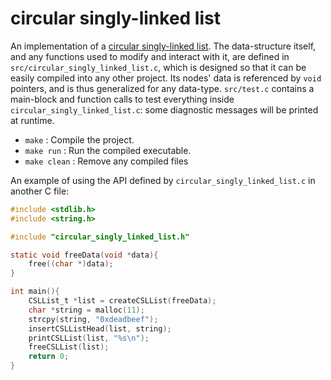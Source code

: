 # circular singly-linked list
An implementation of a [circular singly-linked list](http://en.wikipedia.org/wiki/Linked_list#Circular_list). The
data-structure itself, and any functions used to modify and interact with it, are defined in
`src/circular_singly_linked_list.c`, which is designed so that it can be easily compiled into any other project. Its
nodes' data is referenced by `void` pointers, and is thus generalized for any data-type. `src/test.c` contains a
main-block and function calls to test everything inside `circular_singly_linked_list.c`: some diagnostic messages will
be printed at runtime.

 * `make` : Compile the project.
 * `make run` : Run the compiled executable.
 * `make clean` : Remove any compiled files

An example of using the API defined by `circular_singly_linked_list.c` in another C file:

```c
#include <stdlib.h>
#include <string.h>

#include "circular_singly_linked_list.h"

static void freeData(void *data){
	free((char *)data);
}

int main(){
	CSLList_t *list = createCSLList(freeData);
	char *string = malloc(11);
	strcpy(string, "0xdeadbeef");
	insertCSLListHead(list, string);
	printCSLList(list, "%s\n");
	freeCSLList(list);
	return 0;
}
```
